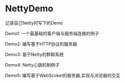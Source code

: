# NettyDemo

记录自己Netty时写下的Demo

Demo1: 一个最基础的客户端与服务端连接的例子

Demo2: 编写基于HTTP协议的服务器

Demo3: 基于Netty的群聊系统

Demo4: Netty心跳机制例子

Demo5: 编写基于WebScoket的服务器,实现与浏览器的交互


